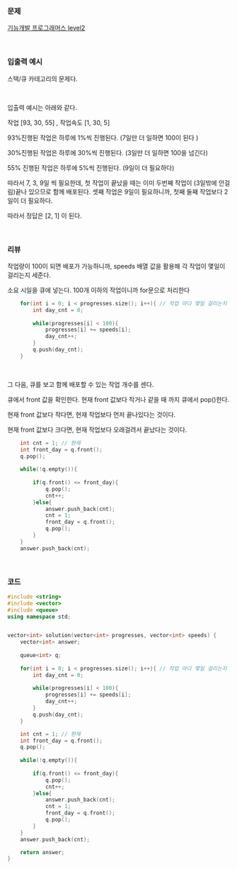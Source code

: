 ### 문제

[기능개발  프로그래머스 level2](https://programmers.co.kr/learn/courses/30/lessons/42586)

</br>

### 입출력 예시 

스택/큐 카테고리의 문제다. 

</br>

입출력 예시는 아래와 같다. 

작업 [93, 30, 55] ,  작업속도 [1, 30, 5] 

93%진행된 작업은 하루에 1%씩 진행된다.  (7일만 더 일하면 100이 된다 )

30%진행된 작업은 하루에 30%씩 진행된다. (3일만 더 일하면 100을 넘긴다)

55% 진행된 작업은 하루에 5%씩 진행된다. (9일이 더 필요하다)

따라서 7, 3, 9일 씩 필요한데, 첫 작업이 끝났을 때는 이미 두번째 작업이 (3일밖에 안걸림)끝나 있으므로 함께 배포된다. 셋째 작업은 9일이 필요하니까, 첫째 둘째 작업보다 2일이 더 필요하다. 

따라서 정답은 [2, 1] 이 된다. 

</br>

### 리뷰

작업량이 100이 되면 배포가 가능하니까, speeds 배열 값을 활용해 각 작업이 몇일이 걸리는지 세준다. 

소요 시일을 큐에 넣는다.  100개 이하의 작업이니까 for문으로 처리한다 

```c++
    for(int i = 0; i < progresses.size(); i++){ // 작업 마다 몇일 걸리는지 세준다  
    	int day_cnt = 0;
    	
    	while(progresses[i] < 100){
    		progresses[i] += speeds[i];
    		day_cnt++;
		}
		q.push(day_cnt); 
	}
```

</br>

그 다음, 큐를 보고 함께 배포할 수 있는 작업 개수를 센다. 

큐에서 front 값을 확인한다. 현재 front 값보다 작거나 같을 때 까지 큐에서 pop()한다. 

현재 front 값보다 작다면, 현재 작업보다 먼저 끝나있다는 것이다. 

현재 front 값보다 크다면, 현재 작업보다 오래걸려서 끝났다는 것이다. 

```c++
	int cnt = 1; // 현재 
	int front_day = q.front();
	q.pop();
	
	while(!q.empty()){
	
		if(q.front() <= front_day){
			q.pop();
			cnt++;
		}else{
			answer.push_back(cnt);
			cnt = 1;
			front_day = q.front();
			q.pop();
		}
	}
	answer.push_back(cnt);
```





</br>

### 코드 

```c++
#include <string>
#include <vector>
#include <queue>
using namespace std;


vector<int> solution(vector<int> progresses, vector<int> speeds) {
    vector<int> answer;
    
    queue<int> q;
    
    for(int i = 0; i < progresses.size(); i++){ // 작업 마다 몇일 걸리는지 세준다  
    	int day_cnt = 0;
    	
    	while(progresses[i] < 100){
    		progresses[i] += speeds[i];
    		day_cnt++;
		}
		q.push(day_cnt); 
	}

	int cnt = 1; // 현재 
	int front_day = q.front();
	q.pop();
	
	while(!q.empty()){
	
		if(q.front() <= front_day){
			q.pop();
			cnt++;
		}else{
			answer.push_back(cnt);
			cnt = 1;
			front_day = q.front();
			q.pop();
		}
	}
	answer.push_back(cnt);

    return answer;
}
```

</br>


